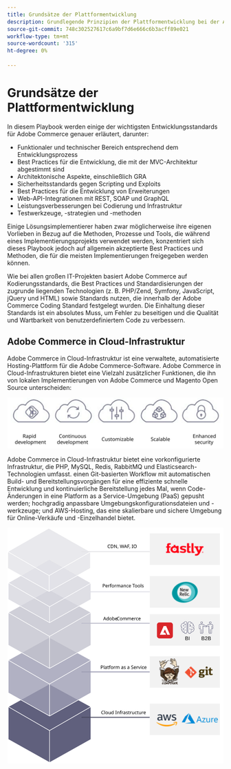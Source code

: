 ```yaml
---
title: Grundsätze der Plattformentwicklung
description: Grundlegende Prinzipien der Plattformentwicklung bei der Arbeit mit Adobe Commerce.
source-git-commit: 748c302527617c6a9bf7d6e666c6b3acff89e021
workflow-type: tm+mt
source-wordcount: '315'
ht-degree: 0%

---
```



# Grundsätze der Plattformentwicklung

In diesem Playbook werden einige der wichtigsten Entwicklungsstandards für Adobe Commerce genauer erläutert, darunter:

- Funktionaler und technischer Bereich entsprechend dem Entwicklungsprozess
- Best Practices für die Entwicklung, die mit der MVC-Architektur abgestimmt sind
- Architektonische Aspekte, einschließlich GRA
- Sicherheitsstandards gegen Scripting und Exploits
- Best Practices für die Entwicklung von Erweiterungen
- Web-API-Integrationen mit REST, SOAP und GraphQL
- Leistungsverbesserungen bei Codierung und Infrastruktur
- Testwerkzeuge, -strategien und -methoden

Einige Lösungsimplementierer haben zwar möglicherweise ihre eigenen Vorlieben in Bezug auf die Methoden, Prozesse und Tools, die während eines Implementierungsprojekts verwendet werden, konzentriert sich dieses Playbook jedoch auf allgemein akzeptierte Best Practices und Methoden, die für die meisten Implementierungen freigegeben werden können.

Wie bei allen großen IT-Projekten basiert Adobe Commerce auf Kodierungsstandards, die Best Practices und Standardisierungen der zugrunde liegenden Technologien (z. B. PHP/Zend, Symfony, JavaScript, jQuery und HTML) sowie Standards nutzen, die innerhalb der Adobe Commerce Coding Standard festgelegt wurden. Die Einhaltung dieser Standards ist ein absolutes Muss, um Fehler zu beseitigen und die Qualität und Wartbarkeit von benutzerdefiniertem Code zu verbessern.

## Adobe Commerce in Cloud-Infrastruktur

Adobe Commerce in Cloud-Infrastruktur ist eine verwaltete, automatisierte Hosting-Plattform für die Adobe Commerce-Software. Adobe Commerce in Cloud-Infrastrukturen bietet eine Vielzahl zusätzlicher Funktionen, die ihn von lokalen Implementierungen von Adobe Commerce und Magento Open Source unterscheiden:

![Informationen zur Adobe Commerce-Komponente](../../assets/playbooks/commerce-cloud.svg)

Adobe Commerce in Cloud-Infrastruktur bietet eine vorkonfigurierte Infrastruktur, die PHP, MySQL, Redis, RabbitMQ und Elasticsearch-Technologien umfasst. einen Git-basierten Workflow mit automatischen Build- und Bereitstellungsvorgängen für eine effiziente schnelle Entwicklung und kontinuierliche Bereitstellung jedes Mal, wenn Code-Änderungen in eine Platform as a Service-Umgebung (PaaS) gepusht werden; hochgradig anpassbare Umgebungskonfigurationsdateien und -werkzeuge; und AWS-Hosting, das eine skalierbare und sichere Umgebung für Online-Verkäufe und -Einzelhandel bietet.

![Informationen zur Adobe Commerce-Komponente](../../assets/playbooks/cloud-tech-stack.svg)
